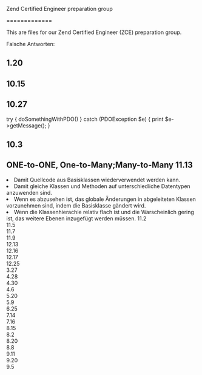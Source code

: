 Zend Certified Engineer preparation group

=============

This are files for our Zend Certified Engineer (ZCE) preparation group.

Falsche Antworten:

1.20
--
10.15
--
10.27
--
try { doSomethingWithPDO()
} catch (PDOException $e) {
print $e->getMessage();
}

10.3
--
ONE-to-ONE, One-to-Many;Many-to-Many
11.13
--
<li>Damit Quellcode aus Basisklassen wiederverwendet werden kann.
<li>Damit gleiche Klassen und Methoden auf unterschiedliche Datentypen anzuwenden sind.
<li>Wenn es abzusehen ist, das globale Änderungen in abgeleiteten Klassen vorzunehmen sind, indem die Basisklasse gändert wird.
<li>Wenn die Klassenhierachie relativ flach ist und die Warscheinlich gering ist, das weitere Ebenen inzugefügt werden müssen.
11.2<br>
11.5<br>
11.7<br>
11.9<br>
12.13<br>
12.16<br>
12.17<br>
12.25<br>
3.27<br>
4.28<br>
4.30<br>
4.6<br>
5.20<br>
5.9<br>
6.25<br>
7.14<br>
7.16<br>
8.15<br>
8.2<br>
8.20<br>
8.8<br>
9.11<br>
9.20<br>
9.5<br>
